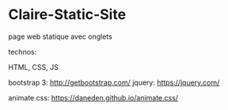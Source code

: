 # Claire-Static-Site
page web statique avec onglets

technos:

HTML, CSS, JS

bootstrap 3: http://getbootstrap.com/
jquery: https://jquery.com/

animate.css: https://daneden.github.io/animate.css/

